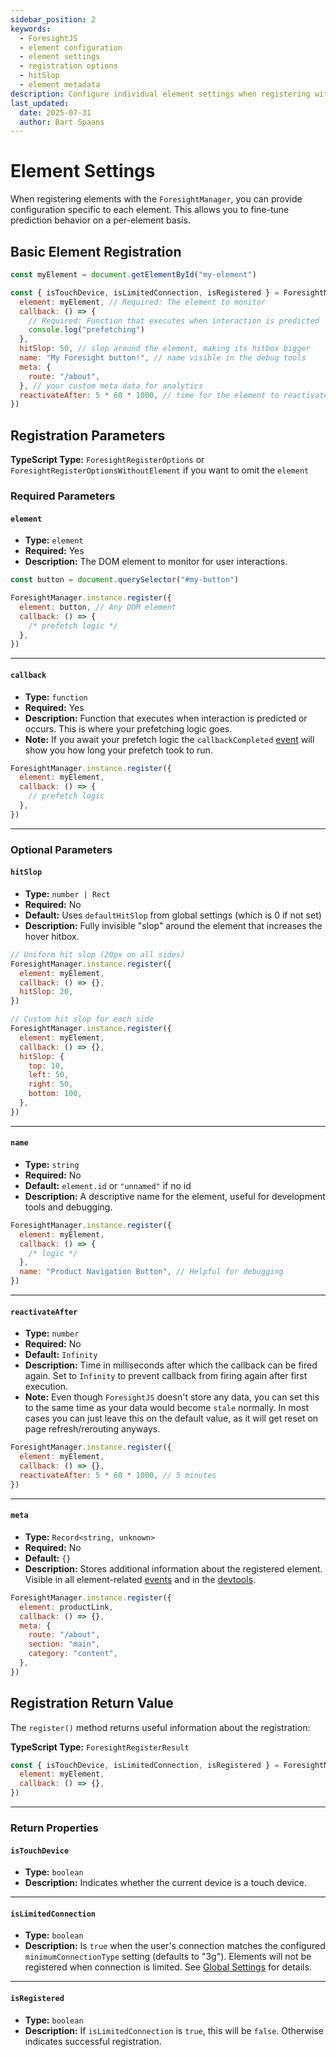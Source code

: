 ```yaml
---
sidebar_position: 2
keywords:
  - ForesightJS
  - element configuration
  - element settings
  - registration options
  - hitSlop
  - element metadata
description: Configure individual element settings when registering with ForesightManager
last_updated:
  date: 2025-07-31
  author: Bart Spaans
---
```


# Element Settings

When registering elements with the `ForesightManager`, you can provide configuration specific to each element. This allows you to fine-tune prediction behavior on a per-element basis.

## Basic Element Registration

```javascript
const myElement = document.getElementById("my-element")

const { isTouchDevice, isLimitedConnection, isRegistered } = ForesightManager.instance.register({
  element: myElement, // Required: The element to monitor
  callback: () => {
    // Required: Function that executes when interaction is predicted
    console.log("prefetching")
  },
  hitSlop: 50, // slop around the element, making its hitbox bigger
  name: "My Foresight button!", // name visible in the debug tools
  meta: {
    route: "/about",
  }, // your custom meta data for analytics
  reactivateAfter: 5 * 60 * 1000, // time for the element to reactivate after the callback has been hit
})
```

## Registration Parameters

**TypeScript Type:** `ForesightRegisterOptions` or `ForesightRegisterOptionsWithoutElement` if you want to omit the `element`

### Required Parameters

#### `element`

- **Type:** `element`
- **Required:** Yes
- **Description:** The DOM element to monitor for user interactions.

```javascript
const button = document.querySelector("#my-button")

ForesightManager.instance.register({
  element: button, // Any DOM element
  callback: () => {
    /* prefetch logic */
  },
})
```

---

#### `callback`

- **Type:** `function`
- **Required:** Yes
- **Description:** Function that executes when interaction is predicted or occurs. This is where your prefetching logic goes.
- **Note:** If you await your prefetch logic the `callbackCompleted` [event](/docs/events#callbackcompleted) will show you how long your prefetch took to run.

```javascript
ForesightManager.instance.register({
  element: myElement,
  callback: () => {
    // prefetch logic
  },
})
```

---

### Optional Parameters

#### `hitSlop`

- **Type:** `number | Rect`
- **Required:** No
- **Default:** Uses `defaultHitSlop` from global settings (which is 0 if not set)
- **Description:** Fully invisible "slop" around the element that increases the hover hitbox.

```javascript
// Uniform hit slop (20px on all sides)
ForesightManager.instance.register({
  element: myElement,
  callback: () => {},
  hitSlop: 20,
})

// Custom hit slop for each side
ForesightManager.instance.register({
  element: myElement,
  callback: () => {},
  hitSlop: {
    top: 10,
    left: 50,
    right: 50,
    bottom: 100,
  },
})
```

---

#### `name`

- **Type:** `string`
- **Required:** No
- **Default:** `element.id` or `"unnamed"` if no id
- **Description:** A descriptive name for the element, useful for development tools and debugging.

```javascript
ForesightManager.instance.register({
  element: myElement,
  callback: () => {
    /* logic */
  },
  name: "Product Navigation Button", // Helpful for debugging
})
```

---

#### `reactivateAfter`

- **Type:** `number`
- **Required:** No
- **Default:** `Infinity`
- **Description:** Time in milliseconds after which the callback can be fired again. Set to `Infinity` to prevent callback from firing again after first execution.
- **Note:** Even though `ForesightJS` doesn't store any data, you can set this to the same time as your data would become `stale` normally. In most cases you can just leave this on the default value, as it will get reset on page refresh/rerouting anyways.

```javascript
ForesightManager.instance.register({
  element: myElement,
  callback: () => {},
  reactivateAfter: 5 * 60 * 1000, // 5 minutes
})
```

---

#### `meta`

- **Type:** `Record<string, unknown>`
- **Required:** No
- **Default:** `{}`
- **Description:** Stores additional information about the registered element. Visible in all element-related [events](/docs/events) and in the [devtools](/docs/debugging/devtools).

```javascript
ForesightManager.instance.register({
  element: productLink,
  callback: () => {},
  meta: {
    route: "/about",
    section: "main",
    category: "content",
  },
})
```

## Registration Return Value

The `register()` method returns useful information about the registration:

**TypeScript Type:** `ForesightRegisterResult`

```javascript
const { isTouchDevice, isLimitedConnection, isRegistered } = ForesightManager.instance.register({
  element: myElement,
  callback: () => {},
})
```

---

### Return Properties

#### `isTouchDevice`

- **Type:** `boolean`
- **Description:** Indicates whether the current device is a touch device.

---

#### `isLimitedConnection`

- **Type:** `boolean`
- **Description:** Is `true` when the user's connection matches the configured `minimumConnectionType` setting (defaults to "3g"). Elements will not be registered when connection is limited. See [Global Settings](/docs/configuration/global-settings#minimumconnectiontype) for details.

---

#### `isRegistered`

- **Type:** `boolean`
- **Description:** If `isLimitedConnection` is `true`, this will be `false`. Otherwise indicates successful registration.
